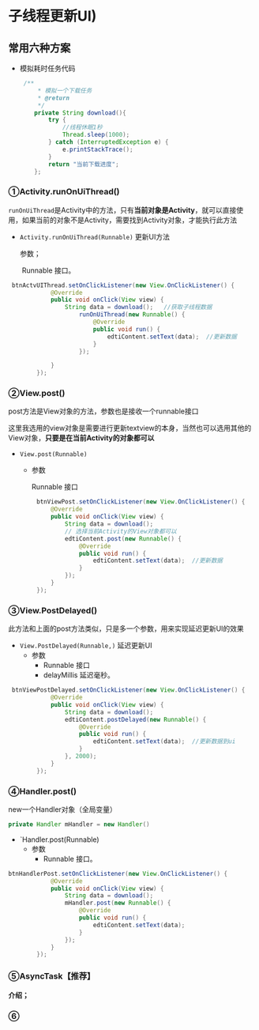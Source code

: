 # 子线程更新UI)



## 常用六种方案

- 模拟耗时任务代码

  ```java
   /**
       * 模拟一个下载任务
       * @return
       */
      private String download(){
          try {
              //线程休眠1秒
              Thread.sleep(1000);
          } catch (InterruptedException e) {
              e.printStackTrace();
          }
          return "当前下载进度";
      };
  ```

  



### ①Activity.runOnUiThread()

`runOnUiThread`是Activity中的方法，只有**当前对象是Activity**，就可以直接使用，如果当前的对象不是Activity，需要找到Activity对象，才能执行此方法

- `Activity.runOnUiThread(Runnable)` 更新UI方法

  参数；

  ​	Runnable 接口。

```java
 btnActvUIThread.setOnClickListener(new View.OnClickListener() {
            @Override
            public void onClick(View view) {
                String data = download();   //获取子线程数据
                    runOnUiThread(new Runnable() {
                        @Override
                        public void run() {
                            edtiContent.setText(data);  //更新数据
                        }
                    });

            }
        });
```



### ②View.post()

post方法是View对象的方法，参数也是接收一个runnable接口

这里我选用的view对象是需要进行更新textview的本身，当然也可以选用其他的View对象，**只要是在当前Activity的对象都可以**

- `View.post(Runnable)` 

  - 参数

    Runnable 接口

```java
        btnViewPost.setOnClickListener(new View.OnClickListener() {
            @Override
            public void onClick(View view) {
                String data = download();
                // 选择当前Activity的View对象都可以
                edtiContent.post(new Runnable() {
                    @Override
                    public void run() {
                        edtiContent.setText(data);  //更新数据
                    }
                });
            }
        });
```



### ③View.PostDelayed()

此方法和上面的post方法类似，只是多一个参数，用来实现延迟更新UI的效果

- `View.PostDelayed(Runnable,)` 延迟更新UI
  - 参数
    - Runnable 接口
    - delayMillis 延迟毫秒。

```java
 btnViewPostDelayed.setOnClickListener(new View.OnClickListener() {
            @Override
            public void onClick(View view) {
                String data = download();
                edtiContent.postDelayed(new Runnable() {
                    @Override
                    public void run() {
                        edtiContent.setText(data);  //更新数据到ui
                    }
                }, 2000);
            }
        });
```



### ④Handler.post()

new一个Handler对象（全局变量）

```java
private Handler mHandler = new Handler()
```

- `Handler.post(Runnable) 
  - 参数
    - Runnable 接口。

```java
btnHandlerPost.setOnClickListener(new View.OnClickListener() {
            @Override
            public void onClick(View view) {
                String data = download();
                mHandler.post(new Runnable() {
                    @Override
                    public void run() {
                        edtiContent.setText(data);
                    }
                });
            }
        });
```



### ⑤AsyncTask【推荐】

**介绍；**



### ⑥



